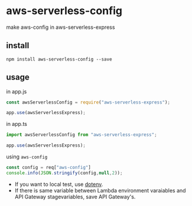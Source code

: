 # aws-serverless-config

make aws-config in aws-serverless-express


## install

```
npm install aws-serverless-config --save
```

## usage

in app.js

```JavaScript
const awsServerlessConfig = require("aws-serverless-express");

app.use(awsServerlessExpress);
```

in app.ts
```TypeScript
import awsServerlessConfig from "aws-serverless-express";

app.use(awsServerlessExpress);
```

using `aws-config`
```JavaScript
const config = req["aws-config"]
console.info(JSON.stringify(config,null,2));
```


* If you want to local test, use [dotenv](https://www.npmjs.com/package/dotenv).
* If there is same variable between Lambda environment varaiables and API Gateway stagevariables, save API Gateway's.
